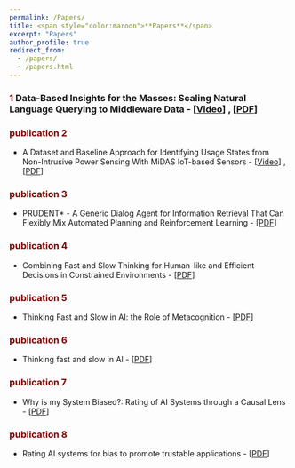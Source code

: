 ```yaml
---
permalink: /Papers/
title: <span style="color:maroon">**Papers**</span>
excerpt: "Papers"
author_profile: true
redirect_from: 
  - /papers/
  - /papers.html
---
```


  
### <span style="color:maroon">**1**</span>  <span style> Data-Based Insights for the Masses: Scaling Natural Language Querying to Middleware Data - [[Video](https://www.youtube.com/watch?v=-0aKDVoEGvs)] , [[PDF](https://dl.acm.org/doi/abs/10.1007/978-3-031-00129-1_49)]</span>

### <span style="color:maroon">**publication 2**</span>  
- <span style>A Dataset and Baseline Approach for Identifying Usage States from Non-Intrusive Power Sensing With MiDAS IoT-based Sensors - [[Video](https://www.youtube.com/watch?v=-0aKDVoEGvs)] , [[PDF](https://dl.acm.org/doi/10.1145/3514094.3534174)]</span>  


### <span style="color:maroon">**publication 3**</span>  
- <span style>PRUDENT* - A Generic Dialog Agent for Information Retrieval That Can
Flexibly Mix Automated Planning and Reinforcement Learning - [[PDF](https://icaps21.icaps-conference.org/demos/demos/381.pdf)]</span>



### <span style="color:maroon">**publication 4**</span>  
- <span style>Combining Fast and Slow Thinking for Human-like and Efficient Decisions in Constrained Environments - [[PDF](https://scholar.google.com/citations?view_op=view_citation&hl=en&user=mPC6wp4AAAAJ&sortby=pubdate&citation_for_view=mPC6wp4AAAAJ:KNjnJ3z-R6IC)]</span>


### <span style="color:maroon">**publication 5**</span>  
- <span style>Thinking Fast and Slow in AI: the Role of Metacognition - [[PDF](https://scholar.google.com/citations?view_op=view_citation&hl=en&user=mPC6wp4AAAAJ&cstart=20&pagesize=80&sortby=pubdate&citation_for_view=mPC6wp4AAAAJ:CdxZDUztZiMC)]</span>


### <span style="color:maroon">**publication 6**</span>  
- <span style>Thinking fast and slow in AI - [[PDF](https://scholar.google.com/citations?view_op=view_citation&hl=en&user=mPC6wp4AAAAJ&cstart=20&pagesize=80&sortby=pubdate&citation_for_view=mPC6wp4AAAAJ:PaBasH6fAo0C)]</span>
  

### <span style="color:maroon">**publication 7**</span>  
- <span style>Why is my System Biased?: Rating of AI Systems through a Causal Lens - [[PDF](https://dl.acm.org/doi/10.1145/3514094.3539556)]</span>


### <span style="color:maroon">**publication 8**</span>  
- <span style>Rating AI systems for bias to promote trustable applications - [[PDF](https://ieeexplore.ieee.org/abstract/document/8809756)]</span>




